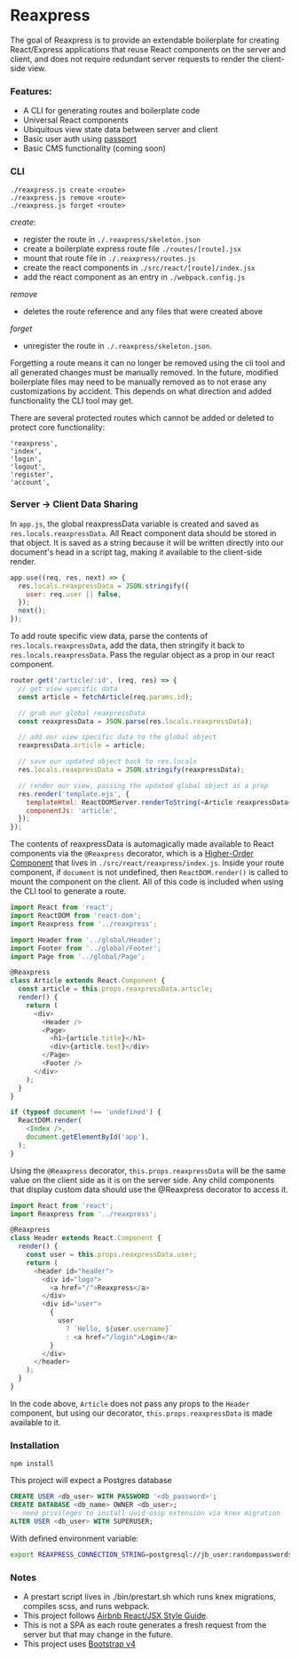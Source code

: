 # Reaxpress

The goal of Reaxpress is to provide an extendable boilerplate for creating React/Express applications that reuse React components on the server and client, and does not require redundant server requests to render the client-side view.

### Features:

 - A CLI for generating routes and boilerplate code
 - Universal React components
 - Ubiquitous view state data between server and client
 - Basic user auth using [passport](http://passportjs.org/)
 - Basic CMS functionality (coming soon)

### CLI

```
./reaxpress.js create <route>
./reaxpress.js remove <route>
./reaxpress.js forget <route>
```

*create*:
 - register the route in `./.reaxpress/skeleton.json`
 - create a boilerplate express route file `./routes/[route].jsx`
 - mount that route file in `./.reaxpress/routes.js`
 - create the react components in `./src/react/[route]/index.jsx`
 - add the react component as an entry in `./webpack.config.js`

*remove*
 - deletes the route reference and any files that were created above

*forget*
 - unregister the route in `./.reaxpress/skeleton.json`.

Forgetting a route means it can no longer be removed using the cli tool and all generated changes must be manually removed. In the future, modified boilerplate files may need to be manually removed as to not erase any customizations by accident. This depends on what direction and added functionality the CLI tool may get.

There are several protected routes which cannot be added or deleted to protect core functionality:

    'reaxpress',
    'index',
    'login',
    'logout',
    'register',
    'account',

### Server -> Client Data Sharing

In `app.js`, the global reaxpressData variable is created and saved as `res.locals.reaxpressData`. All React component data should be stored in that object. It is saved as a string because it will be written directly into our document's head in a script tag, making it available to the client-side render.

```javascript
app.use((req, res, next) => {
  res.locals.reaxpressData = JSON.stringify({
    user: req.user || false,
  });
  next();
});
```

To add route specific view data, parse the contents of `res.locals.reaxpressData`, add the data, then stringify it back to `res.locals.reaxpressData`. Pass the regular object as a prop in our react component.

```javascript
router.get('/article/:id', (req, res) => {
  // get view specific data
  const article = fetchArticle(req.params.id);

  // grab our global reaxpressData
  const reaxpressData = JSON.parse(res.locals.reaxpressData);

  // add our view specific data to the global object
  reaxpressData.article = article;

  // save our updated object back to res.locals
  res.locals.reaxpressData = JSON.stringify(reaxpressData);

  // render our view, passing the updated global object as a prop
  res.render('template.ejs', {
    templateHtml: ReactDOMServer.renderToString(<Article reaxpressData={reaxpressData} />),
    componentJs: 'article',
  });
});
```

The contents of reaxpressData is automagically made available to React components via the `@Reaxpress` decorator, which is a [Higher-Order Component](https://facebook.github.io/react/docs/higher-order-components.html) that lives in `./src/react/reaxpress/index.js`. Inside your route component, if `document` is not undefined, then `ReactDOM.render()` is called to mount the component on the client. All of this code is included when using the CLI tool to generate a route.

```javascript
import React from 'react';
import ReactDOM from 'react-dom';
import Reaxpress from '../reaxpress';

import Header from '../global/Header';
import Footer from '../global/Footer';
import Page from '../global/Page';

@Reaxpress
class Article extends React.Component {
  const article = this.props.reaxpressData.article;
  render() {
    return (
      <div>
        <Header />
        <Page>
          <h1>{article.title}</h1>
          <div>{article.text}</div>
        </Page>
        <Footer />
      </div>
    );
  }
}

if (typeof document !== 'undefined') {
  ReactDOM.render(
    <Index />,
    document.getElementById('app'),
  );
}
```

Using the `@Reaxpress` decorator, `this.props.reaxpressData` will be the same value on the client side as it is on the server side. Any child components that display custom data should use the @Reaxpress decorator to access it.

```javascript
import React from 'react';
import Reaxpress from '../reaxpress';

@Reaxpress
class Header extends React.Component {
  render() {
    const user = this.props.reaxpressData.user;
    return (
      <header id="header">
        <div id="logo">
          <a href="/">Reaxpress</a>
        </div>
        <div id="user">
          {
            user
              ? `Hello, ${user.username}`
              : <a href="/login">Login</a>
          }
        </div>
      </header>
    );
  }
}
```

In the code above, `Article` does not pass any props to the `Header` component, but using our decorator, `this.props.reaxpressData` is made available to it.

### Installation

```
npm install
```

This project will expect a Postgres database

```SQL
CREATE USER <db_user> WITH PASSWORD '<db_password>';
CREATE DATABASE <db_name> OWNER <db_user>;
-- need privileges to install uuid-ossp extension via knex migration
ALTER USER <db_user> WITH SUPERUSER;
```

With defined environment variable:

```bash
export REAXPRESS_CONNECTION_STRING=postgresql://jb_user:randompasswordstring@127.0.0.1:5432/jb_database
```

### Notes

 - A prestart script lives in ./bin/prestart.sh which runs knex migrations, compiles scss, and runs webpack.
 - This project follows [Airbnb React/JSX Style Guide](https://github.com/airbnb/javascript/tree/master/react).
 - This is not a SPA as each route generates a fresh request from the server but that may change in the future.
 - This project uses [Bootstrap v4](https://v4-alpha.getbootstrap.com/)
